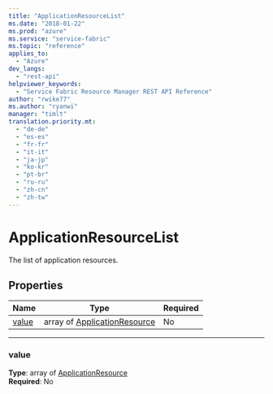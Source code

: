```yaml
---
title: "ApplicationResourceList"
ms.date: "2018-01-22"
ms.prod: "azure"
ms.service: "service-fabric"
ms.topic: "reference"
applies_to: 
  - "Azure"
dev_langs: 
  - "rest-api"
helpviewer_keywords: 
  - "Service Fabric Resource Manager REST API Reference"
author: "rwike77"
ms.author: "ryanwi"
manager: "timlt"
translation.priority.mt: 
  - "de-de"
  - "es-es"
  - "fr-fr"
  - "it-it"
  - "ja-jp"
  - "ko-kr"
  - "pt-br"
  - "ru-ru"
  - "zh-cn"
  - "zh-tw"
---
```

# ApplicationResourceList

The list of application resources.

## Properties
| Name | Type | Required |
| --- | --- | --- |
| [value](#value) | array of [ApplicationResource](sfrp-2017-07-01-preview-model-applicationresource.md) | No |

____
### value
__Type__: array of [ApplicationResource](sfrp-2017-07-01-preview-model-applicationresource.md) <br/>
__Required__: No<br/>
<br/>

